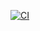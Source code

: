 [![CI](https://github.com/Vortx3735/2025-Bot/actions/workflows/CI.yml/badge.svg?branch=main)](https://github.com/Vortx3735/2025-Bot/actions/workflows/CI.yml)
